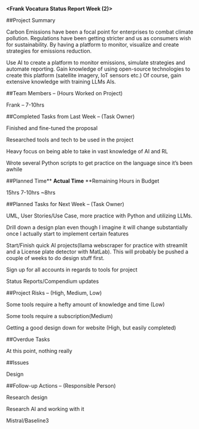 **<Frank Vocatura Status Report Week (2)&gt;**

##Project Summary

Carbon Emissions have been a focal point for enterprises to combat climate pollution. Regulations have been getting stricter and us as consumers wish for sustainability. By having a platform to monitor, visualize and create strategies for emissions reduction.

Use AI to create a platform to monitor emissions, simulate strategies and automate reporting. Gain knowledge of using open-source technologies to create this platform (satellite imagery, IoT sensors etc.) Of course, gain extensive knowledge with training LLMs AIs.

##Team Members – (Hours Worked on Project)

Frank – 7-10hrs

##Completed Tasks from Last Week – (Task Owner)

Finished and fine-tuned the proposal

Researched tools and tech to be used in the project

Heavy focus on being able to take in vast knowledge of AI and RL

Wrote several Python scripts to get practice on the language since it’s been awhile

##Planned Time** **Actual Time** **Remaining Hours in Budget

15hrs 7-10hrs ~8hrs

##Planned Tasks for Next Week – (Task Owner)

UML, User Stories/Use Case, more practice with Python and utilizing LLMs.

Drill down a design plan even though I imagine it will change substantially once I actually start to implement certain features

Start/Finish quick AI projects(llama webscraper for practice with streamlit and a License plate detector with MatLab). This will probably be pushed a couple of weeks to do design stuff first.

Sign up for all accounts in regards to tools for project

Status Reports/Compendium updates

##Project Risks – (High, Medium, Low)

Some tools require a hefty amount of knowledge and time (Low)

Some tools require a subscription(Medium)

Getting a good design down for website (High, but easily completed)

##Overdue Tasks

At this point, nothing really

##Issues

Design

##Follow-up Actions – (Responsible Person)

Research design

Research AI and working with it

Mistral/Baseline3